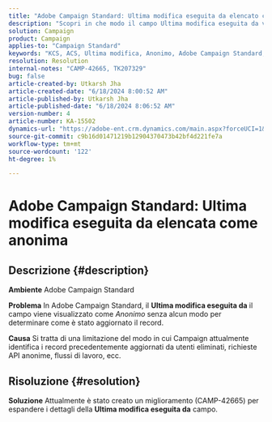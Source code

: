 ```yaml
---
title: "Adobe Campaign Standard: Ultima modifica eseguita da elencato come anonimo"
description: "Scopri in che modo il campo Ultima modifica eseguita da viene visualizzato come anonimo senza alcun modo per determinare come il record è stato aggiornato."
solution: Campaign
product: Campaign
applies-to: "Campaign Standard"
keywords: "KCS, ACS, Ultima modifica, Anonimo, Adobe Campaign Standard, CAMP-42665"
resolution: Resolution
internal-notes: "CAMP-42665, TK207329"
bug: false
article-created-by: Utkarsh Jha
article-created-date: "6/18/2024 8:00:52 AM"
article-published-by: Utkarsh Jha
article-published-date: "6/18/2024 8:06:52 AM"
version-number: 4
article-number: KA-15502
dynamics-url: "https://adobe-ent.crm.dynamics.com/main.aspx?forceUCI=1&pagetype=entityrecord&etn=knowledgearticle&id=65601cde-482d-ef11-840b-6045bd06eea5"
source-git-commit: c9b16d01471219b12904370473b42bf4d221fe7a
workflow-type: tm+mt
source-wordcount: '122'
ht-degree: 1%

---
```


# Adobe Campaign Standard: Ultima modifica eseguita da elencata come anonima

## Descrizione {#description}


<b>Ambiente</b>
Adobe Campaign Standard

<b>Problema</b>
In Adobe Campaign Standard, il <b>Ultima modifica eseguita da</b> il campo viene visualizzato come *Anonimo* senza alcun modo per determinare come è stato aggiornato il record.

<b>Causa</b>
Si tratta di una limitazione del modo in cui Campaign attualmente identifica i record precedentemente aggiornati da utenti eliminati, richieste API anonime, flussi di lavoro, ecc.


## Risoluzione {#resolution}


<b>Soluzione</b>
Attualmente è stato creato un miglioramento (CAMP-42665) per espandere i dettagli della <b>Ultima modifica eseguita da</b> campo.
